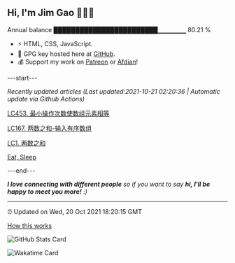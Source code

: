
<h2>Hi, I'm Jim Gao 👋👨‍💻</h2>

Annual balance    ████████████████████████▁▁▁▁▁▁   80.21 %

- ⚡ HTML, CSS, JavaScript.
- 🔑 GPG key hosted here at [GitHub](https://github.com/tianheg.gpg).
- 💰 Support my work on [Patreon](https://www.patreon.com/tianheg) or [Afdian](https://afdian.net/@tianheg)!

---start---

*Recently updated articles (Last updated:2021-10-21 02:20:36 | Automatic update via Github Actions)*

[LC453. 最小操作次数使数组元素相等](https://blog.yidajiabei.xyz/posts/lc-453-minimum-moves-to-equal-array-elements/)

[LC167. 两数之和-输入有序数组](https://blog.yidajiabei.xyz/posts/lc-167-two-sum-ii-input-array-is-sorted/)

[LC1. 两数之和](https://blog.yidajiabei.xyz/posts/lc-1-two-sum/)

[Eat, Sleep](https://blog.yidajiabei.xyz/en/posts/eat-sleep/)

---end---

<em><b>I love connecting with different people</b> so if you want to say <b>hi, I'll be happy to meet you more!</b> :)</em>

---

⏰ Updated on Wed, 20 Oct 2021 18:20:15 GMT

[How this works](https://github.com/tianheg/tianheg/issues/1)

![GitHub Stats Card](https://tianheg-readme-stats.vercel.app/api?username=tianheg&show_icons=true)

![Wakatime Card](https://tianheg-readme-stats.vercel.app/api/wakatime?username=tianheg&layout=compact)
